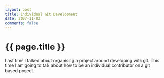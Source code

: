 ```yaml
---
layout: post
title: Individual Git Development
date: 2007-11-02
comments: false
---
```


{{ page.title }}
================

Last time I talked about organising a project around developing with
git. This time I am going to talk about how to be an individual
contributor on a git based project.
